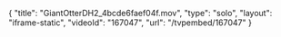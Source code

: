 {
    "title": "GiantOtterDH2_4bcde6faef04f.mov",
    "type": "solo",
    "layout": "iframe-static",
    "videoId": "167047",
    "url": "\/tvpembed\/167047"
}